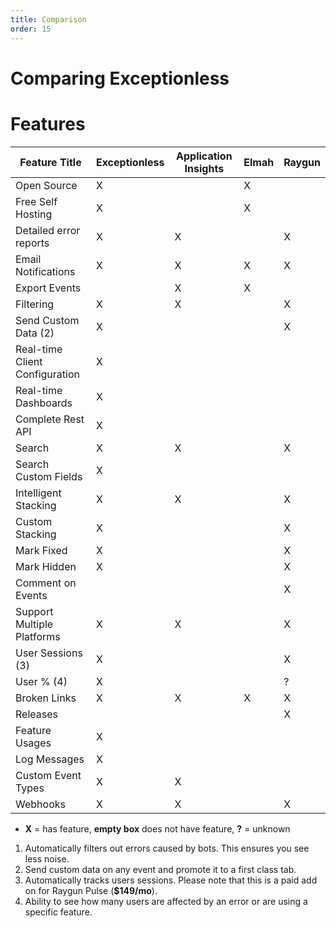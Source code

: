 ```yaml
---
title: Comparison
order: 15
---
```


# Comparing Exceptionless

# Features

Feature Title | Exceptionless | Application Insights | Elmah | Raygun
---|---|---|---|---
Open Source | X |  | X |
Free Self Hosting | X |  | X | 
Detailed error reports | X | X |  | X
Email Notifications | X | X | X | X
Export Events |  | X | X |
Filtering | X | X |  | X
Send Custom Data (2) | X |  |  | X 
Real-time Client Configuration | X |  |  |  
Real-time Dashboards | X |  |  |
Complete Rest API | X |  |  | 
Search | X | X |  | X 
Search Custom Fields | X |  |  |  
Intelligent Stacking | X | X |  | X
Custom Stacking | X |  |  | X
Mark Fixed | X |  |  | X
Mark Hidden | X |  |  | X
Comment on Events |  |  |  | X
Support Multiple Platforms | X | X |  | X
User Sessions (3) | X |  |  | X
User % (4) | X |  |  | ?
Broken Links | X | X | X | X
Releases |  |  |  | X
Feature Usages | X |  |  | 
Log Messages | X |  |  | 
Custom Event Types | X | X |  | 
Webhooks | X | X |  | X

- **X** = has feature, **empty box** does not have feature, **?** = unknown

1. Automatically filters out errors caused by bots. This ensures you see less noise.
2. Send custom data on any event and promote it to a first class tab.
3. Automatically tracks users sessions. Please note that this is a paid add on for Raygun Pulse (**$149/mo**).
4. Ability to see how many users are affected by an error or are using a specific feature.